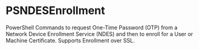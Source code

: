# PSNDESEnrollment

PowerShell Commands to request One-Time Password (OTP) from a Network Device Enrollment Service (NDES) and then to enroll for a User or Machine Certificate. Supports Enrollment over SSL.